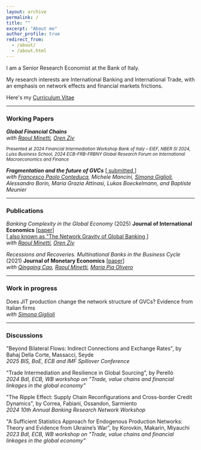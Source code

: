 ```yaml
---
layout: archive
permalink: /
title: ""
excerpt: "About me"
author_profile: true
redirect_from: 
  - /about/
  - /about.html
---
```



I am a Senior Research Economist at the Bank of Italy.

My research interests are International Banking and International Trade, with an emphasis on network effects and financial markets frictions. 

Here's my <a href="https://giacomo-romanini.github.io/files/CV_Romanini.pdf" target="_blank">Curriculum Vitae</a>

---

### Working Papers

***Global Financial Chains*** \
*with <a href="https://raoulminetti.weebly.com/" target="_blank">Raoul Minetti</a>, <a href="https://orenziv.org/" target="_blank">Oren Ziv</a>*

<sup>Presented at *2024 Financial Intermediation Workshop Bank of Italy – EIEF, NBER SI 2024, Luiss Business School, 2024 ECB-FRB-FRBNY Global Research Forum on International Macroeconomics and Finance* </sup>

***Fragmentation and the future of GVCs*** [<a href="https://www.bancaditalia.it/pubblicazioni/qef/2025-0932/index.html?com.dotmarketing.htmlpage.language=1" target="_blank"> submitted </a>] \
*with  <a href="https://fpconteduca.com/" target="_blank">Francesco Paolo Conteduca</a>, Michele Mancini, <a href="https://sites.google.com/carloalberto.org/simona-giglioli/home" target="_blank">Simona Giglioli</a>, Alessandro Borin, Maria Grazia Attinasi, Lukas Boeckelmann, and Baptiste Meunier* 

---

### Publications

*Banking Complexity in the Global Economy* (2025) **Journal of International Economics** [<a href="https://www.sciencedirect.com/science/article/abs/pii/S002219962500011X" target="_blank">paper</a>] \
[<a href="https://www.bancaditalia.it/pubblicazioni/temi-discussione/2025/2025-1485/index.html?com.dotmarketing.htmlpage.language=1" target="_blank"> also known as "The Network Gravity of Global Banking </a>]  \
 *with <a href="https://raoulminetti.weebly.com/" target="_blank">Raoul Minetti</a>, <a href="https://orenziv.org/" target="_blank">Oren Ziv</a>* 

*Recessions and Recoveries. Multinational Banks in the Business Cycle* (2021) **Journal of Monetary Economics** [<a href="https://www.sciencedirect.com/science/article/abs/pii/S0304393220300015" target="_blank">paper</a>]  \
*with <a href="https://qingqingcao.weebly.com/" target="_blank">Qingqing Cao</a>, <a href="https://raoulminetti.weebly.com/" target="_blank">Raoul Minetti</a>, <a href="https://www.lebow.drexel.edu/people/mariaolivero" target="_blank">Maria Pia Olivero</a>* 

---

### Work in progress

Does JIT production change the network structure of GVCs? Evidence from Italian firms  \
*with <a href="https://sites.google.com/carloalberto.org/simona-giglioli/home" target="_blank">Simona Giglioli</a>* 

---

### Discussions

"Beyond Bilateral Flows: Indirect Connections and Exchange Rates", by Bahaj Della Corte, Massacci, Seyde \
_2025 BIS, BoE, ECB and IMF Spillover Conference_

"Trade Intermediation and Resilience in Global Sourcing", by Perelló \
_2024 BdI, ECB, WB workshop on "Trade, value chains and financial linkages in the global economy"_ 

"The Ripple Effect: Supply Chain Reconfigurations and Cross-border Credit Dynamics", by Correa, Fabiani, Ossandon, Sarmiento \
_2024 10th Annual Banking Research Network Workshop_

"A Sufficient Statistics Approach for Endogenous Production Networks: Theory and Evidence from Ukraine’s War", by Korovkin, Makarin, Miyauchi  \
_2023 BdI, ECB, WB workshop on "Trade, value chains and financial linkages in the global economy"_ 
